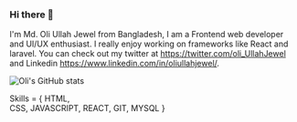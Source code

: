 ### Hi there 👋

I'm Md. Oli Ullah Jewel from Bangladesh, I am a Frontend web developer and UI/UX enthusiast. I really enjoy working on frameworks like React and laravel. You can check out my twitter at https://twitter.com/oli_UllahJewel and Linkedin https://www.linkedin.com/in/oliullahjewel/.

![Oli's GitHub stats](https://github-readme-stats.vercel.app/api?username=oliullahjewel96&show_icons=true&theme=dark)

Skills = {
       HTML,<br>
       CSS,
       JAVASCRIPT,
       REACT,
       GIT,
       MYSQL
  }

